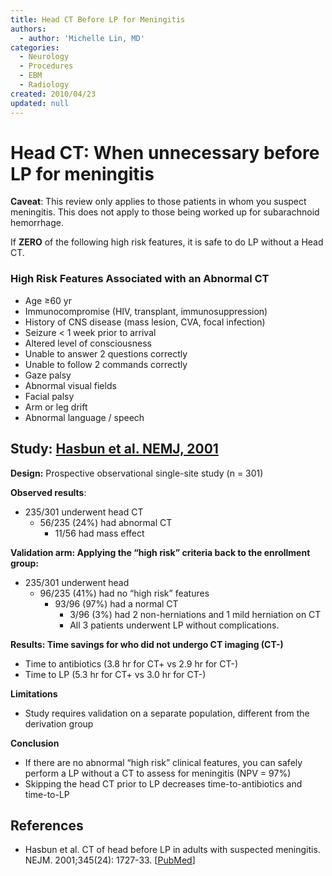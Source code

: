 ```yaml
---
title: Head CT Before LP for Meningitis
authors:
  - author: 'Michelle Lin, MD'
categories:
  - Neurology
  - Procedures
  - EBM
  - Radiology
created: 2010/04/23
updated: null
---
```


# Head CT: When unnecessary before LP for meningitis

**Caveat**: This review only applies to those patients in whom you suspect meningitis. This does not apply to those being worked up for subarachnoid hemorrhage.

If **ZERO** of the following high risk features, it is safe to do LP without a Head CT.

### High Risk Features Associated with an Abnormal CT

- Age &ge;60 yr 
- Immunocompromise (HIV, transplant, immunosuppression)
- History of CNS disease (mass lesion, CVA, focal infection)
- Seizure &lt; 1 week prior to arrival 
- Altered level of consciousness                     
- Unable to answer 2 questions correctly
- Unable to follow 2 commands correctly
- Gaze palsy
- Abnormal visual fields
- Facial palsy
- Arm or leg drift
- Abnormal language / speech

## Study: [Hasbun et al. NEMJ, 2001](https://www.ncbi.nlm.nih.gov/pubmed/?term=11742046)

**Design:** Prospective observational single-site study (n = 301)

**Observed results**: 

- 235/301 underwent head CT
  - 56/235 (24%) had abnormal CT
    - 11/56 had mass effect

**Validation arm: Applying the “high risk” criteria back to the enrollment group:**

- 235/301 underwent head  
  - 96/235 (41%) had no “high risk” features 
    - 93/96 (97%) had a normal CT
      - 3/96 (3%) had 2 non-herniations and 1 mild herniation on CT
      - All 3 patients underwent LP without complications.

**Results: Time savings for who did not undergo CT imaging (CT-)**

- Time to antibiotics (3.8 hr for CT+ vs 2.9 hr for CT-) 
- Time to LP (5.3 hr for CT+ vs 3.0 hr for CT-)

**Limitations**

- Study requires validation on a separate population, different from the derivation group 

**Conclusion**

- If there are no abnormal “high risk” clinical features, you can safely perform a LP without a CT to assess for meningitis (NPV = 97%) 
- Skipping the head CT prior to LP decreases time-to-antibiotics and time-to-LP 

## References

- Hasbun et al. CT of head before LP in adults with suspected meningitis. NEJM. 2001;345(24): 1727-33. [[PubMed](https://www.ncbi.nlm.nih.gov/pubmed/?term=11742046)]

